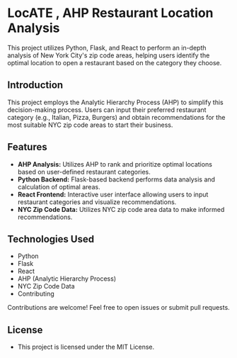 # LocATE , AHP Restaurant Location Analysis

This project utilizes Python, Flask, and React to perform an in-depth analysis of New York City's zip code areas, helping users identify the optimal location to open a restaurant based on the category they choose.

## Introduction

This project employs the Analytic Hierarchy Process (AHP) to simplify this decision-making process. Users can input their preferred restaurant category (e.g., Italian, Pizza, Burgers) and obtain recommendations for the most suitable NYC zip code areas to start their business.

## Features

- **AHP Analysis:** Utilizes AHP to rank and prioritize optimal locations based on user-defined restaurant categories.
- **Python Backend:** Flask-based backend performs data analysis and calculation of optimal areas.
- **React Frontend:** Interactive user interface allowing users to input restaurant categories and visualize recommendations.
- **NYC Zip Code Data:** Utilizes NYC zip code area data to make informed recommendations.

## Technologies Used

- Python
- Flask
- React
- AHP (Analytic Hierarchy Process)
- NYC Zip Code Data
- Contributing

Contributions are welcome! Feel free to open issues or submit pull requests.

## License

- This project is licensed under the MIT License.
